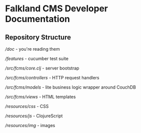 # Falkland CMS Developer Documentation

## Repository Structure

*/doc* - you're reading them

*/features* - cucumber test suite

*/src/fcms/core.clj* - server bootstrap

*/src/fcms/controllers* - HTTP request handlers

*/src/fcms/models* - lite business logic wrapper around CouchDB

*/src/fcms/views* - HTML templates

*/resources/css* - CSS

*/resources/js* - ClojureScript

*/resources/img* - images
